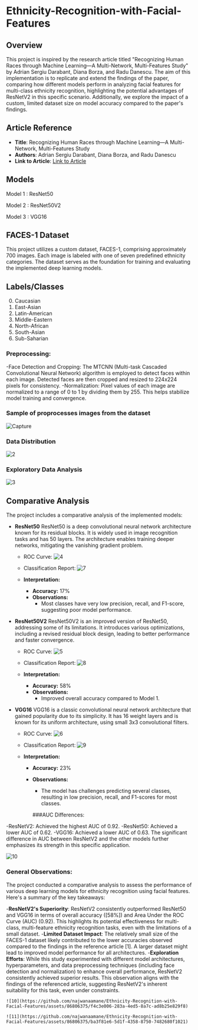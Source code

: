 # Ethnicity-Recognition-with-Facial-Features

## Overview

This project is inspired by the research article titled "Recognizing Human Races through Machine Learning—A Multi-Network, Multi-Features Study" by Adrian Sergiu Darabant, Diana Borza, and Radu Danescu. The aim of this implementation is to replicate and extend the findings of the paper, comparing how different models perform in analyzing facial features for multi-class ethnicity recognition, highlighting the potential advantages of ResNetV2 in this specific scenario.  Additionally, we explore the impact of a custom, limited dataset size on model accuracy compared to the paper's findings.

## Article Reference

- **Title**: Recognizing Human Races through Machine Learning—A Multi-Network, Multi-Features Study
- **Authors**: Adrian Sergiu Darabant, Diana Borza, and Radu Danescu
- **Link to Article**: [Link to Article](https://www.mdpi.com/2227-7390/9/2/195)

## Models 

Model 1 : ResNet50


Model 2 : ResNet50V2


Model 3 : VGG16


## FACES-1 Dataset

This project utilizes a custom dataset, FACES-1,  comprising approximately 700 images. Each image is labeled with one of seven predefined ethnicity categories. The dataset serves as the foundation for training and evaluating the implemented deep learning models.

## Labels/Classes

0. Caucasian
1. East-Asian
2. Latin-American
3. Middle-Eastern
4. North-African
5. South-Asian
6. Sub-Saharian
   
###  Preprocessing:

-Face Detection and Cropping: The MTCNN (Multi-task Cascaded Convolutional Neural Network) algorithm is employed to detect faces within each image. Detected faces are then cropped and resized to 224x224 pixels for consistency.
-Normalization: Pixel values of each image are normalized to a range of 0 to 1 by dividing them by 255. This helps stabilize model training and convergence.

   ###  Sample of proprocesses images from the dataset
   ![Capture](https://github.com/najwanaamane/Ethnicity-Recognition-with-Facial-Features/assets/86806375/3056885f-56f3-40a8-8097-fcf368bb24f7)
   
   ### Data Distribution
   
   ![2](https://github.com/najwanaamane/Ethnicity-Recognition-with-Facial-Features/assets/86806375/2f76672e-3bf5-4986-a757-9ad285bf060b)
   
  ### Exploratory Data Analysis 

  ![3](https://github.com/najwanaamane/Ethnicity-Recognition-with-Facial-Features/assets/86806375/57976f82-2ed0-40ae-a233-bbb2bc62942c)



## Comparative Analysis

The project includes a comparative analysis of the implemented models:

- **ResNet50**
  ResNet50 is a deep convolutional neural network architecture known for its residual blocks. It is widely used in image recognition tasks and has 50 layers. The architecture enables training deeper networks, mitigating the vanishing gradient problem.
  
  - ROC Curve:
    ![4](https://github.com/najwanaamane/Ethnicity-Recognition-with-Facial-Features/assets/86806375/d6de2d60-bdfd-4db1-992a-513e9e8c36d3)

  - Classification Report:
     ![7](https://github.com/najwanaamane/Ethnicity-Recognition-with-Facial-Features/assets/86806375/609a7469-f79b-4ec0-8e8c-9de89e0e95c0)

  - **Interpretation:**
    - **Accuracy:** 17%
    - **Observations:**
      - Most classes have very low precision, recall, and F1-score, suggesting poor model performance.

- **ResNet50V2**
  ResNet50V2 is an improved version of ResNet50, addressing some of its limitations. It introduces various optimizations, including a revised residual block design, leading to better performance and faster convergence.

  - ROC Curve:
    ![5](https://github.com/najwanaamane/Ethnicity-Recognition-with-Facial-Features/assets/86806375/e716e8cd-3e9b-4dbf-a49f-641962279776)

  - Classification Report:
     ![8](https://github.com/najwanaamane/Ethnicity-Recognition-with-Facial-Features/assets/86806375/a58be5d6-684b-488f-800b-b167a0dd516a)

  - **Interpretation:**
    - **Accuracy:** 58%
    - **Observations:**
      - Improved overall accuracy compared to Model 1.
        

- **VGG16**
  VGG16 is a classic convolutional neural network architecture that gained popularity due to its simplicity. It has 16 weight layers and is known for its uniform architecture, using small 3x3 convolutional filters.

  - ROC Curve:
     ![6](https://github.com/najwanaamane/Ethnicity-Recognition-with-Facial-Features/assets/86806375/a52522d5-b971-4b6a-9074-09410ac27184)

  - Classification Report:
     ![9](https://github.com/najwanaamane/Ethnicity-Recognition-with-Facial-Features/assets/86806375/bda3d67f-51e9-48ce-a413-3ba08e64b0a0)

  - **Interpretation:**
    - **Accuracy:** 23%
    - **Observations:**
      - The model has challenges predicting several classes, resulting in low precision, recall, and F1-scores for most classes.
     
      ###AUC Differences:

-ResNetV2: Achieved the highest AUC of 0.92.
-ResNet50: Achieved a lower AUC of 0.62.
-VGG16: Achieved a lower AUC of 0.63.
The significant difference in AUC between ResNetV2 and the other models further emphasizes its strength in this specific application.

![10](https://github.com/najwanaamane/Ethnicity-Recognition-with-Facial-Features/assets/86806375/e93de84d-c08e-44c0-9090-cd759bc4ed9b)

### General Observations:

The project conducted a comparative analysis to assess the performance of various deep learning models for ethnicity recognition using facial features. Here's a summary of the key takeaways:

-**ResNetV2's Superiority**: ResNetV2 consistently outperformed ResNet50 and VGG16 in terms of overall accuracy ([58%]) and Area Under the ROC Curve (AUC) (0.92). This highlights its potential effectiveness for multi-class, multi-feature ethnicity recognition tasks, even with the limitations of a small dataset.
-**Limited Dataset Impact**: The relatively small size of the FACES-1 dataset likely contributed to the lower accuracies observed compared to the findings in the reference article [1]. A larger dataset might lead to improved model performance for all architectures.
-**Exploration Efforts**: While this study experimented with different model architectures, hyperparameters, and data preprocessing techniques (including face detection and normalization) to enhance overall performance, ResNetV2 consistently achieved superior results. This observation aligns with the findings of the referenced article, suggesting ResNetV2's inherent suitability for this task, even under constraints.

    ![10](https://github.com/najwanaamane/Ethnicity-Recognition-with-Facial-Features/assets/86806375/f4c3e006-283a-4ed5-8a7c-ad8b25e829f8)

    ![11](https://github.com/najwanaamane/Ethnicity-Recognition-with-Facial-Features/assets/86806375/ba3f81e6-5d1f-4358-8750-7482680f1021)

    




